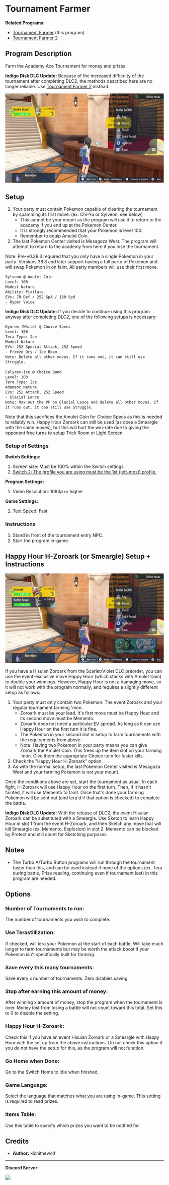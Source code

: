 # Tournament Farmer

**Related Programs:**
- [Tournament Farmer](TournamentFarmer.md) (this program)
- [Tournament Farmer 2](TournamentFarmer2.md)

## Program Description

Farm the Academy Ace Tournament for money and prizes.

**Indigo Disk DLC Update:** Because of the increased difficulty of the tournament after completing DLC2, the methods described here are no longer reliable. Use [Tournament Farmer 2](TournamentFarmer2.md) instead.

<img src="images/TournamentFarmer.png">

## Setup

1. Your party must contain Pokemon capable of clearing the tournament by spamming its first move. (ex. Chi-Yu or Sylveon, see below)
	* This cannot be your mount as the program will use it to return to the academy if you end up at the Pokemon Center.
	* It is strongly recommended that your Pokemon is level 100.
	* Remember to equip Amulet Coin.
2. The last Pokemon Center visited is Mesagoza West. The program will attempt to return to the academy from here if you lose the tournament.

Note: Pre-v0.38.3 required that you only have a single Pokemon in your party. Versions 38.3 and later support having a full party of Pokemon and will swap Pokemon in on faint. All party members will use their first move.

```
Sylveon @ Amulet Coin
Level: 100
Modest Nature
Ability: Pixilate
EVs: 78 Def / 252 SpA / 180 Spd
- Hyper Voice
```
**Indigo Disk DLC Update:** If you decide to continue using this program anyway after completing DLC2, one of the following setups is necessary:
```
Kyurem (White) @ Choice Specs
Level: 100
Tera Type: Ice
Modest Nature
EVs: 252 Special Attack, 252 Speed
- Freeze Dry / Ice Beam
Note: Delete all other moves. If it runs out, it can still use Struggle.

Calyrex-Ice @ Choice Band
Level: 100
Tera Type: Ice
Adamant Nature
EVs: 252 Attack, 252 Speed
- Glacial Lance
Note: Max out the PP on Glacial Lance and delete all other moves. If it runs out, it can still use Struggle.
```
Note that this sacrifices the Amulet Coin for Choice Specs as this is needed to reliably win. Happy Hour Zoroark can still be used (as does a Smeargle with the same moves), but this will hurt the win-rate due to giving the opponent free turns to setup Trick Room or Light Screen.

### Setup of Settings

**Switch Settings:**
1. Screen size: Must be 100% within the Switch settings
2. [Switch 2: The profile you are using must be the 1st (left-most) profile.](/Wiki/Programs/NintendoSwitch/Switch2Notes.md#resetting-a-game-moves-the-cursor-to-the-1st-user-profile)

**Program Settings:**
1. Video Resolution: 1080p or higher

**Game Settings:**
1. Text Speed: Fast

### Instructions

1. Stand in front of the tournament entry NPC.
2. Start the program in-game.

## Happy Hour H-Zoroark (or Smeargle) Setup + Instructions

<img src="images/TournamentFarmerZoroark.png">

If you have a Hisuian Zoroark from the Scarlet/Violet DLC preorder, you can use the event-exclusive move Happy Hour (which stacks with Amulet Coin) to double your winnings. However, Happy Hour is not a damaging move, so it will not work with the program normally, and requires a slightly different setup as follows:

1. Your party must only contain two Pokemon: The event Zoroark and your regular tournament farming 'mon.
	* Zoroark must be your lead. It's first move must be Happy Hour and its second move must be Memento.
	* Zoroark does not need a particular EV spread. As long as it can use Happy Hour on the first turn it is fine.
	* The Pokemon in your second slot is setup to farm tournaments with the requirements from above.
	* Note: Having two Pokemon in your party means you can give Zoroark the Amulet Coin. This frees up the item slot on your farming 'mon. Give them the appropriate Choice item for faster kills.
2. Check the "Happy Hour H-Zoroark" option.
3. As with the normal setup, the last Pokemon Center visited is Mesagoza West and your farming Pokemon is not your mount.

Once the conditions above are set, start the tournament as usual. In each fight, H-Zoroark will use Happy Hour on the first turn. Then, if it hasn't fainted, it will use Memento to faint. Once that's done your farming Pokemon will be sent out (and tera'd if that option is checked) to complete the battle.

**Indigo Disk DLC Update:** With the release of DLC2, the event Hisuian Zoroark can be substituted with a Smeargle. Use Sketch to learn Happy Hour in slot 1 from the event H-Zoroark, and then Sketch any move that will kill Smeargle (ex. Memento, Explosion) in slot 2. Memento can be blocked by Protect and still count for Sketching purposes.

## Notes
- The Turbo A/Turbo Button programs will run through the tournament faster than this, and can be used instead if none of the options (ex. Tera during battle, Prize reading, continuing even if tournament lost) in this program are needed.

## Options

### Number of Tournaments to run:

The number of tournaments you wish to complete.

### Use Terastillization:

If checked, will tera your Pokemon at the start of each battle. Will take much longer to farm tournaments but may be worth the attack boost if your Pokemon isn't specifically built for farming.

### Save every this many tournaments:

Save every x number of tournaments. Zero disables saving.

### Stop after earning this amount of money:

After winning x amount of money, stop the program when the tournament is over. Money lost from losing a battle will not count toward this total. Set this to 0 to disable the setting.

### Happy Hour H-Zoroark:

Check this if you have an event Hisuian Zoroark or a Smeargle with Happy Hour with the set up from the above instructions. Do not check this option if you do not have the setup for this, as the program will not function.

### Go Home when Done:

Go to the Switch Home to idle when finished.

### Game Language:

Select the language that matches what you are using in-game. This setting is required to read prizes.

### Items Table:

Use this table to specify which prizes you want to be notified for.

## Credits

- **Author:** kichithewolf


<hr>

**Discord Server:** 

[<img src="https://canary.discordapp.com/api/guilds/695809740428673034/widget.png?style=banner2">](https://discord.gg/cQ4gWxN)


